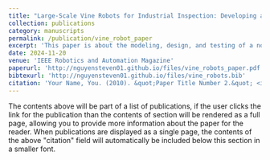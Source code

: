 ```yaml
---
title: "Large-Scale Vine Robots for Industrial Inspection: Developing a New Framework to Overcome Limitations With Existing Inspection Methods"
collection: publications
category: manuscripts
permalink: /publication/vine_robot_paper
excerpt: 'This paper is about the modeling, design, and testing of a novel, large-scale vine robot for industrial pipe inspection.'
date: 2024-11-20
venue: 'IEEE Robotics and Automation Magazine'
paperurl: 'http://nguyensteven01.github.io/files/vine_robots_paper.pdf'
bibtexurl: 'http://nguyensteven01.github.io/files/vine_robots.bib'
citation: 'Your Name, You. (2010). &quot;Paper Title Number 2.&quot; <i>Journal 1</i>. 1(2).'
---
```


The contents above will be part of a list of publications, if the user clicks the link for the publication than the contents of section will be rendered as a full page, allowing you to provide more information about the paper for the reader. When publications are displayed as a single page, the contents of the above "citation" field will automatically be included below this section in a smaller font.